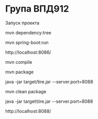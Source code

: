 Група ВПД912
===============================
Запуск проекта

mvn dependency:tree

mvn spring-boot:run

http://localhost:8086/

mvn compile

mvn package

java -jar target/tire.jar --server.port=8088

mvn clean package

java -jar target\tire.jar --server.port=8088

http://localhost:8088/